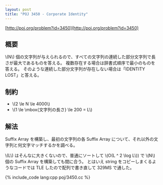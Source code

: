 ```yaml
---
layout: post
title: "POJ 3450 - Corporate Identity"
---
```

[http://poj.org/problem?id=3450](http://poj.org/problem?id=3450)

## 概要
\\(N\\) 個の文字列が与えられるので、すべての文字列の連続した部分文字列で長さが最大であるものを答える。
複数存在する場合は辞書式順序で最小のものを答える。
そのような連続した部分文字列が存在しない場合は「IDENTITY LOST」と答える。

## 制約
- \\(2 \\le N \\le 4000\\)
- \\(1 \\le \\mbox{文字列の長さ} \\le 200 = L\\)

## 解法
Suffix Array を構築し、最初の文字列の各 Suffix Array について、それ以外の文字列と何文字マッチするかを調べる。

\\(L\\) はそんなに大きくないので、普通にソートして \\(O(L ^ 2 \\log L\\)) で \\(N\\) 個の Suffix Array を構築しても間に合う。
とはいえ string をコピーしまくるようなコードでは TLE したので配列で書き直して 329MS で通した。

{% include_code lang:cpp poj/3450.cc %}
